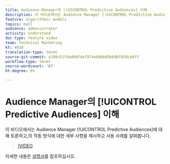 ```yaml
---
title: Audience Manager의 [!UICONTROL Predictive Audiences] 이해
description: 이 비디오에서는 Audience Manager [!UICONTROL Predictive Audiences]에 대해 토론하고,의 작동 방식에 대한 세부 사항을 제시하고 사용 사례를 살펴봅니다.
feature: algorithmic models
topics: null
audience: administrator
activity: understand
doc-type: feature video
team: Technical Marketing
kt: 4938
translation-type: tm+mt
source-git-commit: a108c51fdad66f4e7974eb96609b6d8f058cb6ff
workflow-type: tm+mt
source-wordcount: '67'
ht-degree: 0%

---
```



# Audience Manager의 [!UICONTROL Predictive Audiences] 이해

이 비디오에서는 Audience Manager [!UICONTROL Predictive Audiences]에 대해 토론하고,의 작동 방식에 대한 세부 사항을 제시하고 사용 사례를 살펴봅니다.

>[!VIDEO](https://video.tv.adobe.com/v/33629/?quality=12)

자세한 내용은 [설명서](https://docs.adobe.com/content/help/en/audience-manager/user-guide/features/algorithmic-models/predictive-audiences/predictive-audiences.html)를 참조하십시오.
